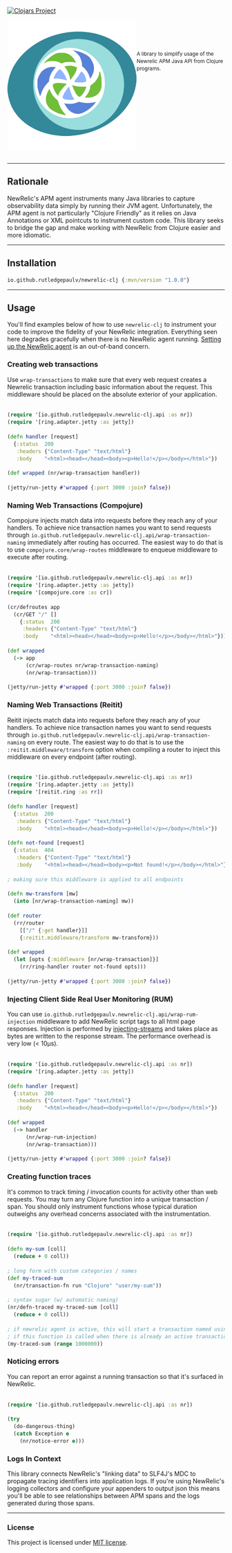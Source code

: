 [![Clojars Project](https://img.shields.io/clojars/v/io.github.rutledgepaulv/newrelic-clj.svg)](https://clojars.org/io.github.rutledge)

<img src="./docs/logo.png" title="newrelic-clj" width="300" height="300" align="left" padding="5px"/>
<small>
<br/><br/><br/><br/>
A library to simplify usage of the Newrelic APM Java API from Clojure programs.
</small>
<br clear="all" /><br />

---

## Rationale

NewRelic's APM agent instruments many Java libraries to capture observability data simply by running their JVM agent.
Unfortunately, the APM agent is not particularly "Clojure Friendly" as it relies on Java Annotations or XML pointcuts to 
instrument custom code. This library seeks to bridge the gap and make working with NewRelic from Clojure easier and 
more idiomatic.

---

## Installation

```clojure
io.github.rutledgepaulv/newrelic-clj {:mvn/version "1.0.0"}
```

---

## Usage

You'll find examples below of how to use `newrelic-clj` to instrument your code to improve the fidelity of your NewRelic integration. Everything seen here degrades gracefully when there is no NewRelic agent running. [Setting up the NewRelic agent](https://docs.newrelic.com/docs/agents/java-agent/installation/install-java-agent/) is an out-of-band concern.

### Creating web transactions

Use `wrap-transactions` to make sure that every web request creates a Newrelic transaction including basic information
about the request. This middleware should be placed on the absolute exterior of your application.

```clojure

(require '[io.github.rutledgepaulv.newrelic-clj.api :as nr])
(require '[ring.adapter.jetty :as jetty])

(defn handler [request]
  {:status  200
   :headers {"Content-Type" "text/html"}
   :body    "<html><head></head><body><p>Hello!</p></body></html>"})

(def wrapped (nr/wrap-transaction handler))

(jetty/run-jetty #'wrapped {:port 3000 :join? false})

```

### Naming Web Transactions (Compojure)

Compojure injects match data into requests before they reach any of your handlers. To achieve nice transaction
names you want to send requests through `io.github.rutledgepaulv.newrelic-clj.api/wrap-transaction-naming` immediately after routing has 
occurred. The easiest way to do that is to use `compojure.core/wrap-routes` middleware to enqueue middleware to 
execute after routing.

```clojure

(require '[io.github.rutledgepaulv.newrelic-clj.api :as nr])
(require '[ring.adapter.jetty :as jetty])
(require '[compojure.core :as cr])

(cr/defroutes app 
  (cr/GET "/" []
    {:status  200
     :headers {"Content-Type" "text/html"}
     :body    "<html><head></head><body><p>Hello!</p></body></html>"}))

(def wrapped
  (-> app
      (cr/wrap-routes nr/wrap-transaction-naming)
      (nr/wrap-transaction)))

(jetty/run-jetty #'wrapped {:port 3000 :join? false})

```

### Naming Web Transactions (Reitit)

Reitit injects match data into requests before they reach any of your handlers. To achieve nice transaction
names you want to send requests through `io.github.rutledgepaulv.newrelic-clj.api/wrap-transaction-naming` on every route. The easiest
way to do that is to use the `:reitit.middleware/transform` option when compiling a router to inject this 
middleware on every endpoint (after routing).

```clojure

(require '[io.github.rutledgepaulv.newrelic-clj.api :as nr])
(require '[ring.adapter.jetty :as jetty])
(require '[reitit.ring :as rr])

(defn handler [request]
  {:status  200
   :headers {"Content-Type" "text/html"}
   :body    "<html><head></head><body><p>Hello!</p></body></html>"})

(defn not-found [request]
  {:status  404
   :headers {"Content-Type" "text/html"}
   :body    "<html><head></head><body><p>Not found!</p></body></html>"})

; making sure this middleware is applied to all endpoints

(defn mw-transform [mw]
  (into [nr/wrap-transaction-naming] mw))

(def router
  (rr/router
    [["/" {:get handler}]]
    {:reitit.middleware/transform mw-transform}))

(def wrapped
  (let [opts {:middleware [nr/wrap-transaction]}]
    (rr/ring-handler router not-found opts)))

(jetty/run-jetty #'wrapped {:port 3000 :join? false})

```

### Injecting Client Side Real User Monitoring (RUM)

You can use `io.github.rutledgepaulv.newrelic-clj.api/wrap-rum-injection` middleware to add NewRelic script tags to all html page responses. Injection 
is performed by [injecting-streams](https://github.com/RutledgePaulV/injecting-streams) and takes place as bytes are written 
to the response stream. The performance overhead is very low (< 10μs).

```clojure

(require '[io.github.rutledgepaulv.newrelic-clj.api :as nr])
(require '[ring.adapter.jetty :as jetty])

(defn handler [request]
  {:status  200
   :headers {"Content-Type" "text/html"}
   :body    "<html><head></head><body><p>Hello!</p></body></html>"})

(def wrapped
  (-> handler
      (nr/wrap-rum-injection)
      (nr/wrap-transaction)))

(jetty/run-jetty #'wrapped {:port 3000 :join? false})


```

### Creating function traces

It's common to track timing / invocation counts for activity other than web requests. You may turn 
any Clojure function into a unique transaction / span. You should only instrument functions whose
typical duration outweighs any overhead concerns associated with the instrumentation.

```clojure

(require '[io.github.rutledgepaulv.newrelic-clj.api :as nr])

(defn my-sum [coll]
  (reduce + 0 coll))

; long form with custom categories / names
(def my-traced-sum 
  (nr/transaction-fn run "Clojure" "user/my-sum"))

; syntax sugar (w/ automatic naming)
(nr/defn-traced my-traced-sum [coll]
  (reduce + 0 coll))

; if newrelic agent is active, this will start a transaction named using the fully qualified symbol
; if this function is called when there is already an active transaction it will just show as a child span
(my-traced-sum (range 1000000))

```

### Noticing errors

You can report an error against a running transaction so that it's surfaced in NewRelic.

```clojure

(require '[io.github.rutledgepaulv.newrelic-clj.api :as nr])

(try
  (do-dangerous-thing)
  (catch Exception e
    (nr/notice-error e)))

```

### Logs In Context

This library connects NewRelic's "linking data" to SLF4J's MDC to propagate tracing identifiers into application logs.
If you're using NewRelic's logging collectors and configure your appenders to output json this means you'll be able to 
see relationships between APM spans and the logs generated during those spans.


---

### License

This project is licensed under [MIT license](http://opensource.org/licenses/MIT).
